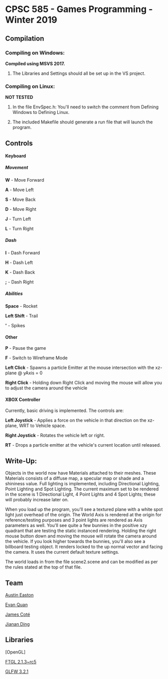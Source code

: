 # CPSC 585 - Games Programming - Winter 2019

## Compilation

### Compiling on Windows:

**Compiled using MSVS 2017.**

1. The Libraries and Settings should all be set up in the VS project.

### Compiling on Linux:

**NOT TESTED**
1. In the file EnvSpec.h: You'll need to switch the comment from Defining
   Windows to Defining Linux.

2. The included Makefile should generate a run file that will launch the
   program.

## Controls

#### Keyboard

##### Movement

**W** - Move Forward

**A** - Move Left

**S** - Move Back

**D** - Move Right

**J** - Turn Left

**L** - Turn Right

##### Dash

**I** - Dash Forward

**H** - Dash Left

**K** - Dash Back

**;** - Dash Right

##### Abilities

**Space** - Rocket

**Left Shift** - Trail

**'** - Spikes

#### Other

**P** - Pause the game

**F** - Switch to Wireframe Mode

**Left Click** - Spawns a particle Emitter at the mouse intersection with the xz-plane @ yAxis = 0

**Right Click** - Holding down Right Click and moving the mouse will allow you to adjust the camera around the vehicle


#### XBOX Controller

Currently, basic driving is implemented. The controls are:

**Left Joystick** - Applies a force on the vehicle in that direction on the xz-plane, WRT to Vehicle space.

**Right Joystick** - Rotates the vehicle left or right.

**RT** - Drops a particle emitter at the vehicle's current location until released.

## Write-Up:

Objects in the world now have Materials attached to their meshes. These Materials consists of a diffuse map, a specular map or shade and a shininess value. Full lighting is implemented, including Directional Lighting, Point Lighting and Spot Lighting. The current maximum set to be rendered in the scene is 1 Directional Light, 4 Point Lights and 4 Spot Lights; these will probably increase later on.

When you load up the program, you'll see a textured plane with a white spot light just overhead of the origin. The World Axis is rendered at the origin for reference/testing purposes and 3 point lights are rendered as Axis parameters as well. You'll see quite a few bunnies in the positive xzy quadrant that are testing the static instanced rendering. Holding the right mouse button down and moving the mouse will rotate the camera around the vehicle. If you look higher towards the bunnies, you'll also see a billboard testing object. It renders locked to the up normal vector and facing the camera. It uses the current default texture settings.

The world loads in from the file scene2.scene and can be modified as per the rules stated at the top of that file.

## Team

[Austin Easton](https://github.com/austinen)

[Evan Quan](https://github.com/EvanQuan)

[James Coté](https://github.com/jamescote)

[Jianan Ding](https://github.com/jiananding)

## Libraries

[OpenGL]

[FTGL 2.1.3~rc5](https://sourceforge.net/projects/ftgl/)

[GLFW 3.2.1](https://www.glfw.org/)
